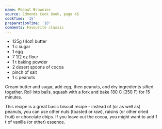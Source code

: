 ```yaml
---
name: Peanut Brownies
source: Edmonds Cook Book, page 45
cookTime: '15'
preparationTime: '10'
comments: Favourite classic
---
```


* 125g (4oz) butter
* 1 c sugar
* 1 egg
* 7 1/2 oz flour
* 1 t baking powder
* 2 desert spoons of cocoa
* pinch of salt
* 1 c peanuts

Cream butter and sugar, add egg, then peanuts, and dry ingredients sifted together.  Roll into balls, squash with a fork and bake 180 C (350 F) for 15 minutes.

This recipe is a great basic biscuit recipe - instead of (or as well as) peanuts, you can use other nuts (toasted or raw), raisins (or other dried fruit) or chocolate chips.  If you leave out the cocoa, you might want to add 1 t of vanilla (or other) essence.  

